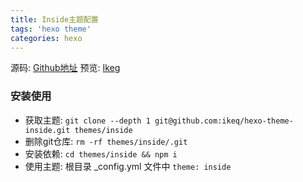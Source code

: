 ```yaml
---
title: Inside主题配置
tags: 'hexo theme'
categories: hexo
---
```


源码: [Github地址](https://github.com/ikeq/hexo-theme-inside)
预览: [Ikeg](https://blog.oniuo.com)

<!-- more -->

### 安装使用
* 获取主题: `git clone --depth 1 git@github.com:ikeq/hexo-theme-inside.git themes/inside`
* 删除git仓库: `rm -rf themes/inside/.git`
* 安装依赖: `cd themes/inside && npm i`
* 使用主题: 根目录 _config.yml 文件中 `theme: inside`
